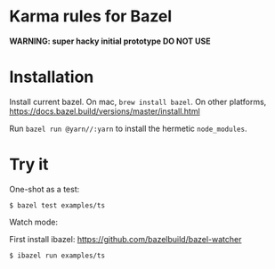 # Karma rules for Bazel

**WARNING: super hacky initial prototype DO NOT USE**

# Installation

Install current bazel. On mac, `brew install bazel`. On other platforms,
https://docs.bazel.build/versions/master/install.html

Run `bazel run @yarn//:yarn` to install the hermetic `node_modules`.

# Try it

One-shot as a test:

```
$ bazel test examples/ts
```

Watch mode:

First install ibazel: https://github.com/bazelbuild/bazel-watcher

```
$ ibazel run examples/ts
```
